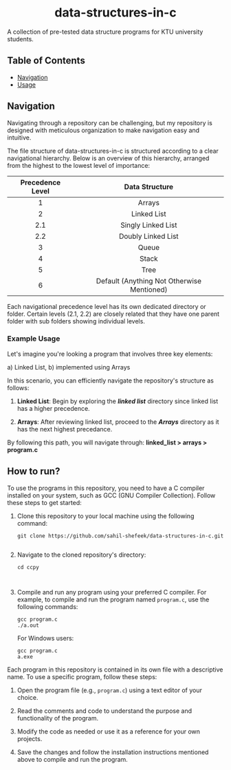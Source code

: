 <h1 align = center> data-structures-in-c </h1>

A collection of pre-tested data structure programs for KTU university students.

## Table of Contents

- [Navigation](#navigation)
- [Usage](#example-usage)

## Navigation

Navigating through a repository can be challenging, but my repository is designed with meticulous organization to make navigation easy and intuitive.

The file structure of data-structures-in-c is structured according to a clear navigational hierarchy. Below is an overview of this hierarchy, arranged from the highest to the lowest level of importance:

| Precedence Level |               Data Structure               |
| :--------------: | :----------------------------------------: |
|        1         |                   Arrays                   |
|        2         |                Linked List                 |
|       2.1        |             Singly Linked List             |
|       2.2        |             Doubly Linked List             |
|        3         |                   Queue                    |
|        4         |                   Stack                    |
|        5         |                    Tree                    |
|        6         | Default (Anything Not Otherwise Mentioned) |

Each navigational precedence level has its own dedicated directory or folder.
Certain levels (2.1, 2.2) are closely related that they have one parent folder with sub folders showing individual levels.

### Example Usage

Let's imagine you're looking a program that involves three key elements:

a) Linked List,
b) implemented using Arrays

In this scenario, you can efficiently navigate the repository's structure as follows:

1. **Linked List**: Begin by exploring the **_linked list_** directory since linked list has a higher precedence.

2. **Arrays**: After reviewing linked list, proceed to the **_Arrays_** directory as it has the next highest precedance.

By following this path, you will navigate through: **linked_list > arrays > program.c**

## How to run?

To use the programs in this repository, you need to have a C compiler installed on your system, such as GCC (GNU Compiler Collection). Follow these steps to get started:

1.  Clone this repository to your local machine using the following command:

    ```shell
    git clone https://github.com/sahil-shefeek/data-structures-in-c.git


    ```

2.  Navigate to the cloned repository's directory:

    ```shell
    cd ccpy



    ```

3.  Compile and run any program using your preferred C compiler. For example, to compile and run the program named `program.c`, use the following commands:

    ```shell
    gcc program.c
    ./a.out
    ```

    For Windows users:

        gcc program.c
        a.exe

Each program in this repository is contained in its own file with a descriptive name. To use a specific program, follow these steps:

1. Open the program file (e.g., `program.c`) using a text editor of your choice.

2. Read the comments and code to understand the purpose and functionality of the program.

3. Modify the code as needed or use it as a reference for your own projects.

4. Save the changes and follow the installation instructions mentioned above to compile and run the program.
